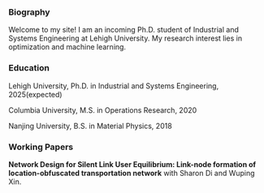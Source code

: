### Biography

Welcome to my site! I am an incoming Ph.D. student of Industrial and Systems Engineering at Lehigh University. My research interest lies in optimization and machine learning.

### Education

Lehigh University, Ph.D. in Industrial and Systems Engineering, 2025(expected)

Columbia University, M.S. in Operations Research, 2020

Nanjing University, B.S. in Material Physics, 2018

### Working Papers

**Network Design for Silent Link User Equilibrium: Link-node formation of
location-obfuscated transportation network** with Sharon Di and Wuping Xin.



